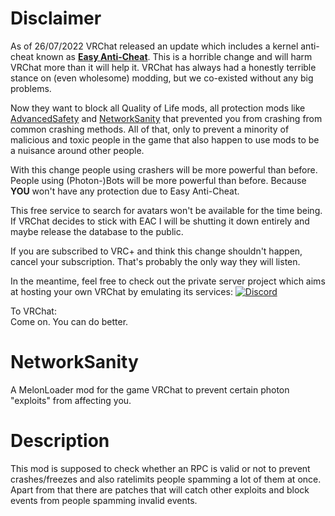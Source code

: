 # Disclaimer
As of 26/07/2022 VRChat released an update which includes a kernel anti-cheat known as [**Easy Anti-Cheat**](https://easy.ac).
This is a horrible change and will harm VRChat more than it will help it. VRChat has always had a honestly terrible stance on (even wholesome) modding, but we co-existed without any big problems.

Now they want to block all Quality of Life mods, all protection mods like [AdvancedSafety](https://github.com/knah/VRCMods#advancedsafety) and [NetworkSanity](https://github.com/RequiDev/NetworkSanity) that prevented you from crashing from common crashing methods.
All of that, only to prevent a minority of malicious and toxic people in the game that also happen to use mods to be a nuisance around other people.

With this change people using crashers will be more powerful than before. People using (Photon-)Bots will be more powerful than before. Because **YOU** won't have any protection due to Easy Anti-Cheat.

This free service to search for avatars won't be available for the time being. If VRChat decides to stick with EAC I will be shutting it down entirely and maybe release the database to the public.

If you are subscribed to VRC+ and think this change shouldn't happen, cancel your subscription. That's probably the only way they will listen.

In the meantime, feel free to check out the private server project which aims at hosting your own VRChat by emulating its services:
[![Discord](https://img.shields.io/discord/876431015478951936?color=DD00FF&logo=Discord&logoColor=FFFFFF&style=plastic)](https://discord.gg/bzb6TCfXsr)

To VRChat:  
Come on. You can do better.

# NetworkSanity
A MelonLoader mod for the game VRChat to prevent certain photon "exploits" from affecting you.

# Description
This mod is supposed to check whether an RPC is valid or not to prevent crashes/freezes and also ratelimits people spamming a lot of them at once.
Apart from that there are patches that will catch other exploits and block events from people spamming invalid events.
